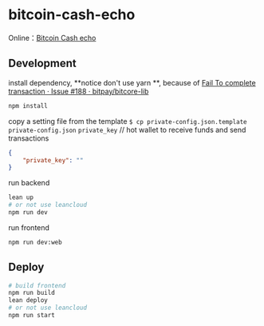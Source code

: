 # bitcoin-cash-echo

Online：[Bitcoin Cash echo](http://bch-echo.leanapp.cn/)

## Development

install dependency, **notice don't use yarn **, because of [Fail To complete transaction · Issue #188 · bitpay/bitcore-lib](https://github.com/bitpay/bitcore-lib/issues/188)
```sh
npm install
```
copy a setting file from the template
`$ cp private-config.json.template private-config.json`
`private_key` // hot wallet to receive funds and send transactions
```json
{
	"private_key": ""
}
```
run backend
```sh
lean up
# or not use leancloud
npm run dev
```
run frontend
```sh
npm run dev:web
```

## Deploy
```sh
# build frontend
npm run build
lean deploy
# or not use leancloud
npm run start
```
